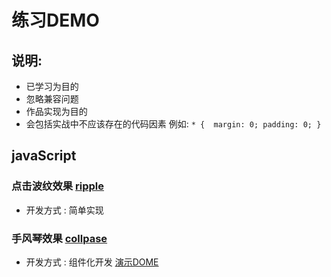 # 练习DEMO
## 说明:
- 已学习为目的
- 忽略兼容问题
- 作品实现为目的
- 会包括实战中不应该存在的代码因素
例如:
 `` * { 
        margin: 0;
        padding: 0;
     } ``
## javaScript

### 点击波纹效果 [ripple](./JavaScript/ripple/)
- 开发方式 : 简单实现

### 手风琴效果 [collpase](./JavaScript/collpase/)
- 开发方式 : 组件化开发
[演示DOME](https://mutoumiao.github.io/sample-reels/JavaScript/ripple/ripple.html)
